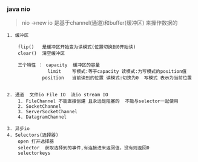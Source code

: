 ### java nio
> nio ->new io 是基于channel(通道)和buffer(缓冲区) 来操作数据的
	
	1. 缓冲区

		flip()   是缓冲区开始变为读模式(位置切换到0开始读)
		clear()  清空缓冲区
		
		三个特性 ： capacity  缓冲区的容量
				   limit    写模式:等于capacity 读模式:为写模式的position值
				 position   当前读到的位置 读模式:切换为0  写模式 表示为当前位置


	2. 通道  文件io File IO  流io stream IO
		1. FileChannel 不能直接创建 且永远是阻塞的  不能与selector一起使用
		2. SocketChannel
		3. ServerSocketChannel
		4. DatagramChannel
	
	3. 异步io
	4. Selectors(选择器) 
		open 打开选择器
		selector  获取选择到的事件,有连接进来返回值，没有则返回0
		selectorkeys



